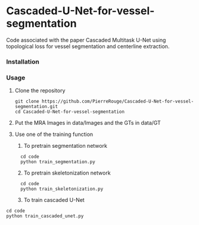 # Cascaded-U-Net-for-vessel-segmentation
Code associated with the paper Cascaded Multitask U-Net using topological loss for vessel segmentation and centerline extraction.



### Installation



### Usage

1. Clone the repository

   ```shell
   git clone https://github.com/PierreRouge/Cascaded-U-Net-for-vessel-segmentation.git
   cd Cascaded-U-Net-for-vessel-segmentation
   ```

2.  Put the MRA Images in data/Images and the GTs in data/GT

3. Use one of the training function 

   1. To pretrain segmentation network

 	```shell
 	  cd code
 	  python train_segmentation.py
 	  ```

   2. To pretrain skeletonization network

 	```shell
 	  cd code
 	  python train_skeletonization.py
 	  ```
 	3. To train cascaded U-Net
```shell
cd code
python train_cascaded_unet.py
```

​    



